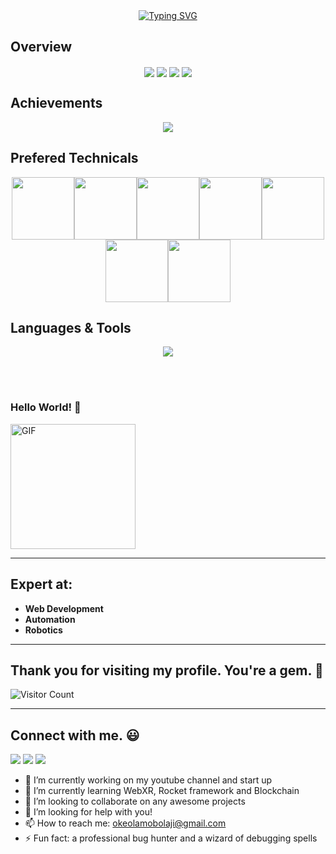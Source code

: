 <div align="center">
<a href="https://git.io/typing-svg"><img src="https://readme-typing-svg.demolab.com?font=Fira+Code&size=23&pause=1000&center=true&width=700&lines=I'm+a+software+developer;3%2B+years+of+experience;Experience+in+web+development%2C+automation+and+robotics;I+code%2C+I+drink+water%2C+and+I+make+awesome+apps;%E2%98%95+Let's+create+something+awesome+together!" alt="Typing SVG" /></a>
</div>

## Overview
<div align="center">
  <img align="center" src="http://github-profile-summary-cards.vercel.app/api/cards/repos-per-language?username=mubarakOke&theme=default" />
  <img align="center" src="http://github-profile-summary-cards.vercel.app/api/cards/most-commit-language?username=mubarakOke&theme=default" />
  <img align="center" src="http://github-profile-summary-cards.vercel.app/api/cards/productive-time?username=mubarakOke&theme=default&utcOffset=8" />
  <img align="center" src="http://github-profile-summary-cards.vercel.app/api/cards/stats?username=mubarakOke&theme=default" />  
</div>

## Achievements
<p align="center">
  <img alig src="https://github-profile-trophy.vercel.app/?username=mubarakOke&column=7" />
</p>

## Prefered Technicals
<p align="center">
  <img src="https://media3.giphy.com/media/ln7z2eWriiQAllfVcn/200w.webp" width="100"><img src="https://i.giphy.com/media/LMt9638dO8dftAjtco/200.webp" width="100"><img src="https://i.giphy.com/media/eNAsjO55tPbgaor7ma/200w.webp" width="100"><img src="https://s11.gifyu.com/images/ezgif.com-gif-maker.gif" width="100"><img src="https://media3.giphy.com/media/kdFc8fubgS31b8DsVu/giphy.webp" width="100"><img src="https://i.giphy.com/media/KzJkzjggfGN5Py6nkT/200.webp" width="100"><img src="https://i.giphy.com/media/IdyAQJVN2kVPNUrojM/200.webp" width="100">
</p>

## Languages & Tools
<p align="center">
  <a href="https://skillicons.dev">
    <img src="https://skillicons.dev/icons?i=html,js,ts,css,materialui,tailwind,bootstrap,threejs,react,redux,nextjs,nodejs,py,django,rust,solidity,mongodb,mysql,postgres,sqlite,redis,md,nginx,powershell,vscode,atom,git,github,linux,heroku,aws,bash,figma,xd,postman,arduino,unreal,visualstudio" />
  </a>
</p>
<br><br>





###   Hello World! :yellow_heart:
<img alt="GIF" src="https://i.pinimg.com/originals/9e/a7/2e/9ea72ef078139ced289852e8a4ea0c5c.gif" width = 200/>

<hr>

## Expert at:

- **Web Development**
- **Automation**
- **Robotics**


<hr>

## Thank you for visiting my profile. You're a gem. :gem:

![Visitor Count](https://profile-counter.glitch.me/mubarakOke/count.svg)

<hr>

## Connect with me. :smiley:

<p>
<a href="https://github.com/mubarakOke"><img src="https://img.shields.io/badge/-mubarakOke-black?logo=github&style=flat-square"/></a>
<a href="https://www.linkedin.com/in/mubarak-okeola-928934217/-19baa0182/?_l=en_US"><img src="https://img.shields.io/badge/-mubarak okeola-black?logo=linkedin&style=flat-square"></a>
<!-- <a href="https://instagram.com/divyasrujana?igshid=esstkghnur2d"><img src="https://img.shields.io/badge/-Divya_Srujana-pink?logo=instagram&style=flat-square"/></a> -->
<a href="mailto:okeolamobolaji@gmail.com"><img src="https://img.shields.io/badge/-okeolamobolaji@gmail.com-black?logo=gmail&style=flat-square"/></a>
<!-- <a href="https://twitter.com/divya_emmadi"><img src="https://img.shields.io/badge/-divya__emmadi-blue?logo=twitter&style=flat-square"/></a> -->
</p>





- 🔭 I’m currently working on my youtube channel and start up
- 🌱 I’m currently learning WebXR, Rocket framework and Blockchain
- 👯 I’m looking to collaborate on any awesome projects
- 🤔 I’m looking for help with you!
- 📫 How to reach me: okeolamobolaji@gmail.com
- ⚡ Fun fact: a professional bug hunter and a wizard of debugging spells